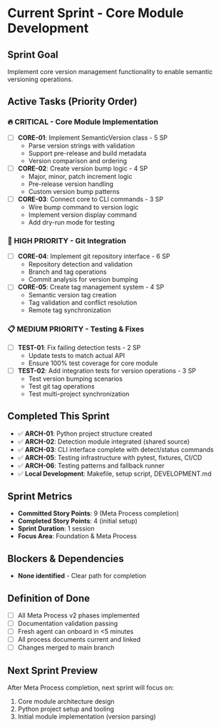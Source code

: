 # Current Sprint - Core Module Development

## Sprint Goal
Implement core version management functionality to enable semantic versioning operations.

## Active Tasks (Priority Order)

### 🔥 CRITICAL - Core Module Implementation
- [ ] **CORE-01**: Implement SemanticVersion class - 5 SP
  - Parse version strings with validation
  - Support pre-release and build metadata
  - Version comparison and ordering
- [ ] **CORE-02**: Create version bump logic - 4 SP
  - Major, minor, patch increment logic
  - Pre-release version handling
  - Custom version bump patterns
- [ ] **CORE-03**: Connect core to CLI commands - 3 SP
  - Wire bump command to version logic
  - Implement version display command
  - Add dry-run mode for testing

### 🎯 HIGH PRIORITY - Git Integration
- [ ] **CORE-04**: Implement git repository interface - 6 SP
  - Repository detection and validation
  - Branch and tag operations
  - Commit analysis for version bumping
- [ ] **CORE-05**: Create tag management system - 4 SP
  - Semantic version tag creation
  - Tag validation and conflict resolution
  - Remote tag synchronization

### 📋 MEDIUM PRIORITY - Testing & Fixes
- [ ] **TEST-01**: Fix failing detection tests - 2 SP
  - Update tests to match actual API
  - Ensure 100% test coverage for core module
- [ ] **TEST-02**: Add integration tests for version operations - 3 SP
  - Test version bumping scenarios
  - Test git tag operations
  - Test multi-project synchronization

## Completed This Sprint
- ✅ **ARCH-01**: Python project structure created
- ✅ **ARCH-02**: Detection module integrated (shared source)
- ✅ **ARCH-03**: CLI interface complete with detect/status commands
- ✅ **ARCH-05**: Testing infrastructure with pytest, fixtures, CI/CD
- ✅ **ARCH-06**: Testing patterns and fallback runner
- ✅ **Local Development**: Makefile, setup script, DEVELOPMENT.md

## Sprint Metrics
- **Committed Story Points**: 9 (Meta Process completion)
- **Completed Story Points**: 4 (initial setup)
- **Sprint Duration**: 1 session
- **Focus Area**: Foundation & Meta Process

## Blockers & Dependencies
- **None identified** - Clear path for completion

## Definition of Done
- [ ] All Meta Process v2 phases implemented
- [ ] Documentation validation passing
- [ ] Fresh agent can onboard in <5 minutes
- [ ] All process documents current and linked
- [ ] Changes merged to main branch

## Next Sprint Preview
After Meta Process completion, next sprint will focus on:
1. Core module architecture design
2. Python project setup and tooling
3. Initial module implementation (version parsing)